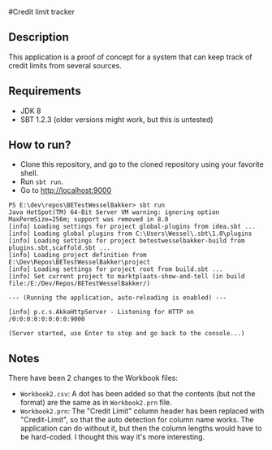 #Credit limit tracker
## Description
This application is a proof of concept for a system that 
can keep track of credit limits from several sources.

## Requirements
- JDK 8
- SBT 1.2.3 (older versions might work, but this is untested)

## How to run?
- Clone this repository, and go to the cloned repository using your favorite shell. 
- Run `sbt run`.
- Go to [http://localhost:9000](http://localhost:9000)
```
PS E:\dev\repos\BETestWesselBakker> sbt run
Java HotSpot(TM) 64-Bit Server VM warning: ignoring option MaxPermSize=256m; support was removed in 8.0
[info] Loading settings for project global-plugins from idea.sbt ...
[info] Loading global plugins from C:\Users\Wessel\.sbt\1.0\plugins
[info] Loading settings for project betestwesselbakker-build from plugins.sbt,scaffold.sbt ...
[info] Loading project definition from E:\Dev\Repos\BETestWesselBakker\project
[info] Loading settings for project root from build.sbt ...
[info] Set current project to marktplaats-show-and-tell (in build file:/E:/Dev/Repos/BETestWesselBakker/)

--- (Running the application, auto-reloading is enabled) ---

[info] p.c.s.AkkaHttpServer - Listening for HTTP on /0:0:0:0:0:0:0:0:9000

(Server started, use Enter to stop and go back to the console...)
```


## Notes
There have been 2 changes to the Workbook files:
- `Workbook2.csv`: A dot has been added so that the contents (but not the format) are the same as in `Workbook2.prn` file. 
- `Workbook2.prn`: The "Credit Limit" column header has been replaced with "Credit-Limit", so that the auto detection for column name works. The application can do without it, but then the column lengths would have to be hard-coded. I thought this way it's more interesting. 
